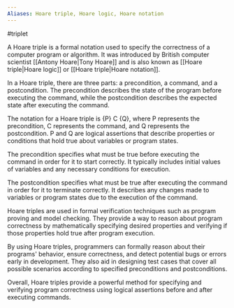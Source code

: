```yaml
---
Aliases: Hoare triple, Hoare logic, Hoare notation
---
```

#triplet 

A Hoare triple is a formal notation used to specify the correctness of a computer program or algorithm. It was introduced by British computer scientist [[Antony Hoare|Tony Hoare]] and is also known as [[Hoare triple|Hoare logic]] or [[Hoare triple|Hoare notation]].

In a Hoare triple, there are three parts: a precondition, a command, and a postcondition. The precondition describes the state of the program before executing the command, while the postcondition describes the expected state after executing the command.

The notation for a Hoare triple is {P} C {Q}, where P represents the precondition, C represents the command, and Q represents the postcondition. P and Q are logical assertions that describe properties or conditions that hold true about variables or program states.

The precondition specifies what must be true before executing the command in order for it to start correctly. It typically includes initial values of variables and any necessary conditions for execution.

The postcondition specifies what must be true after executing the command in order for it to terminate correctly. It describes any changes made to variables or program states due to the execution of the command.

Hoare triples are used in formal verification techniques such as program proving and model checking. They provide a way to reason about program correctness by mathematically specifying desired properties and verifying if those properties hold true after program execution.

By using Hoare triples, programmers can formally reason about their programs' behavior, ensure correctness, and detect potential bugs or errors early in development. They also aid in designing test cases that cover all possible scenarios according to specified preconditions and postconditions.

Overall, Hoare triples provide a powerful method for specifying and verifying program correctness using logical assertions before and after executing commands.